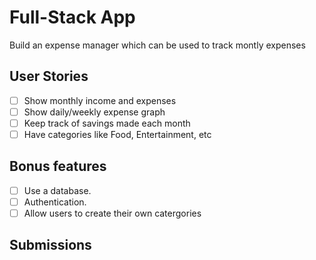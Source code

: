 # Full-Stack App

Build an expense manager which can be used to track montly expenses

## User Stories

- [ ] Show monthly income and expenses
- [ ] Show daily/weekly expense graph
- [ ] Keep track of savings made each month
- [ ] Have categories like Food, Entertainment, etc

## Bonus features

- [ ] Use a database. 
- [ ] Authentication.
- [ ] Allow users to create their own catergories

## Submissions

